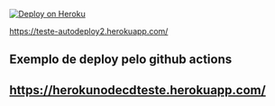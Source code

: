 [![Deploy on Heroku](https://www.herokucdn.com/deploy/button.png)](https://heroku.com/deploy)


https://teste-autodeploy2.herokuapp.com/


<h2>Exemplo de deploy pelo github actions<h2>

https://herokunodecdteste.herokuapp.com/
